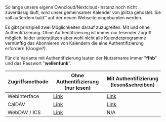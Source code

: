 So lange unsere eigene Owncloud/Nextcloud-Instanz noch nicht zuverlässig läuft, wird unser gemeinsamer Kalender von jplitza gehostet. Sie soll außerdem bald™ auf der neuen Webseite eingebunden werden.

Es gibt prinzipiell zwei Möglichkeiten darauf zuzugreifen: Mit und ohne Authentifizierung. Ohne Authentifizierung ist immer nur lesender Zugriff möglich, leider unterstützen aber wohl nicht alle Kalenderprogramme vernünftig das Abonnieren von Kalendern die eine Authentifizierung erfordern (Google?).

Für die Variante mit Authentifizierung lauten der Nutzername immer "**ffhb**" und das Passwort "**wellenfunk**".

| Zugriffsmethode | Ohne Authentifizierung (nur lesen) | Mit Authentifizierung (lesen&schreiben) |
|-----------------|------------------------|-----------------------|
| Webinterface    | [Link](https://cloud.jplitza.de/index.php/apps/calendar/public/9KZSQSSG2JC6PTHT) | [Link](https://cloud.jplitza.de/index.php/apps/calendar/) |
| CalDAV          | [Link](https://cloud.jplitza.de/remote.php/dav/public-calendars/9KZSQSSG2JC6PTHT/) | [Link](https://cloud.jplitza.de/remote.php/dav/calendars/ffhb/pers%C3%B6nlich1) |
| WebDAV / ICS    | [Link](https://cloud.jplitza.de/remote.php/dav/public-calendars/9KZSQSSG2JC6PTHT?export) | N/A |